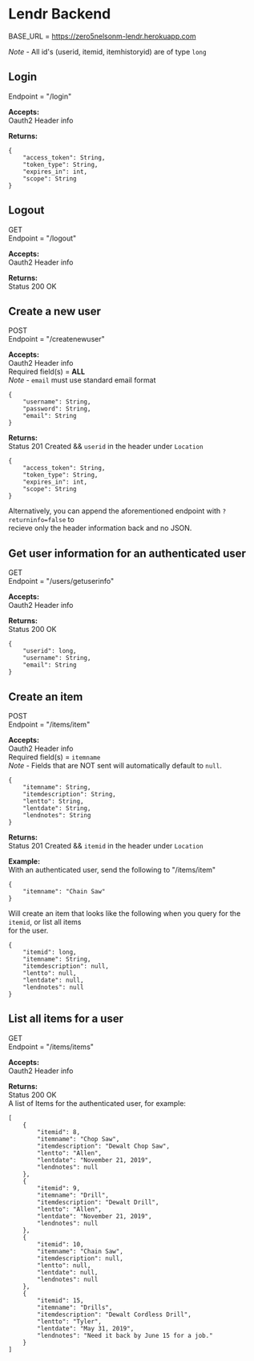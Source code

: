 Lendr Backend
=============

BASE_URL = https://zero5nelsonm-lendr.herokuapp.com  

*Note* - All id's (userid, itemid, itemhistoryid) are of type `long`

## Login  

Endpoint = "/login"  

**Accepts:**  
Oauth2 Header info  

**Returns:**  
```
{
    "access_token": String,  
    "token_type": String,  
    "expires_in": int,  
    "scope": String  
}
```

## Logout  

GET  
Endpoint = "/logout"  

**Accepts:**  
Oauth2 Header info  

**Returns:**  
Status 200 OK  

## Create a new user  

POST  
Endpoint = "/createnewuser"  
  
**Accepts:**  
Oauth2 Header info  
Required field(s) = **ALL**  
*Note* - `email` must use standard email format  
```
{
    "username": String,
    "password": String,
    "email": String
}
```

**Returns:**  
Status 201 Created && `userid` in the header under `Location`
```
{
    "access_token": String,  
    "token_type": String,  
    "expires_in": int,  
    "scope": String  
}
```

Alternatively, you can append the aforementioned endpoint with `?returninfo=false` to  
recieve only the header information back and no JSON.  

## Get user information for an authenticated user  

GET  
Endpoint = "/users/getuserinfo"  

**Accepts:**  
Oauth2 Header info  

**Returns:**  
Status 200 OK  
```
{
    "userid": long,
    "username": String,
    "email": String
}
```  

## Create an item  

POST  
Endpoint = "/items/item"  

**Accepts:**  
Oauth2 Header info  
Required field(s) = `itemname`  
*Note* - Fields that are NOT sent will automatically default to `null`.  
```
{
    "itemname": String,  
    "itemdescription": String,
    "lentto": String,
    "lentdate": String,
    "lendnotes": String
}
```  

**Returns:**  
Status 201 Created && `itemid` in the header under `Location`  

**Example:**  
With an authenticated user, send the following to "/items/item"  
```
{
    "itemname": "Chain Saw"
}
```  

Will create an item that looks like the following when you query for the `itemid`, or list all items  
for the user.  
```  
{
    "itemid": long,
    "itemname": String,
    "itemdescription": null,
    "lentto": null,
    "lentdate": null,
    "lendnotes": null
}
``` 

## List all items for a user  

GET  
Endpoint = "/items/items"  

**Accepts:**  
Oauth2 Header info  

**Returns:**  
Status 200 OK  
A list of Items for the authenticated user, for example:  
```  
[
    {
        "itemid": 8,
        "itemname": "Chop Saw",
        "itemdescription": "Dewalt Chop Saw",
        "lentto": "Allen",
        "lentdate": "November 21, 2019",
        "lendnotes": null
    },
    {
        "itemid": 9,
        "itemname": "Drill",
        "itemdescription": "Dewalt Drill",
        "lentto": "Allen",
        "lentdate": "November 21, 2019",
        "lendnotes": null
    },
    {
        "itemid": 10,
        "itemname": "Chain Saw",
        "itemdescription": null,
        "lentto": null,
        "lentdate": null,
        "lendnotes": null
    },
    {
        "itemid": 15,
        "itemname": "Drills",
        "itemdescription": "Dewalt Cordless Drill",
        "lentto": "Tyler",
        "lentdate": "May 31, 2019",
        "lendnotes": "Need it back by June 15 for a job."
    }
]
```
